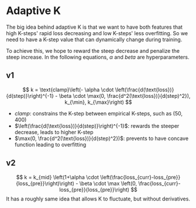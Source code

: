 # Adaptive K
The big idea behind adaptive K is that we want to have both features that high K-steps' rapid loss decreasing and low K-steps' less overfitting. So we need to have a K-step value that can dynamically change during training.

To achieve this, we hope to reward the steep decrease and penalize the steep increase. In the following equations, $\alpha$ and $beta$ are hyperparameters. 
## v1
$$
k = \text{clamp}\left(- \alpha \cdot \left(\frac{d(\text{loss})}{d(step)}\right)^{-1} - \beta \cdot \max(0, \frac{d^2(\text{loss})}{d(step)^2}), k_{\min}, k_{\max}\right)
$$
- $clamp$: constrains the K-step between empirical K-steps, such as $(50,400)$
- $\left(\frac{d(\text{loss})}{d(step)}\right)^{-1}$: rewards the steeper decrease, leads to higher K-step
- $\max(0, \frac{d^2(\text{loss})}{d(step)^2})$: prevents to have concave function leading to overfitting

## v2
$$
k = k_{mid} \left(1+\alpha \cdot \left(\frac{loss_{curr}-loss_{pre}}{loss_{pre}}\right)\right) - \beta \cdot \max \left(0, \frac{loss_{curr}-loss_{pre}}{loss_{pre}}\right)
$$
It has a roughly same idea that allows K to fluctuate, but without derivatives. 